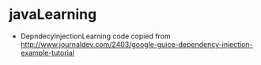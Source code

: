 # javaLearning

* DepndecyInjectionLearning code copied  from http://www.journaldev.com/2403/google-guice-dependency-injection-example-tutorial

